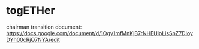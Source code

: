 # togETHer

chairman transition document:  
https://docs.google.com/document/d/1Ogy1mfMnKjB7rNHEUipLisSnZ7DIoyDYh00cRjQ7NYA/edit
